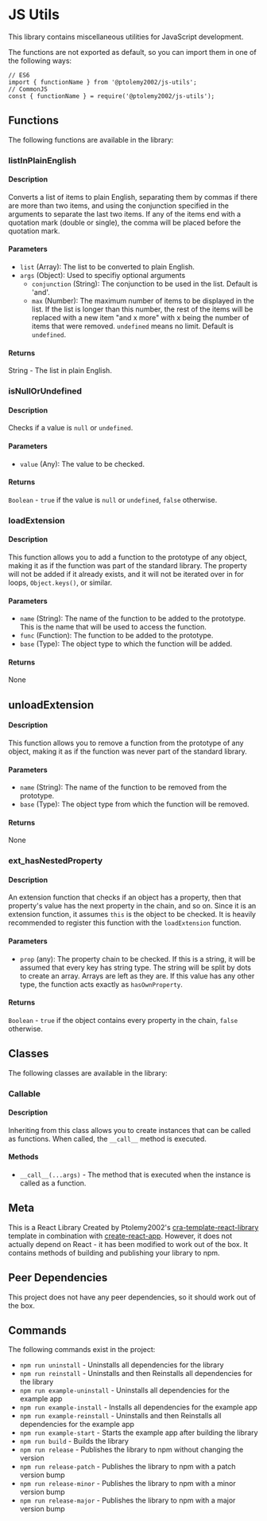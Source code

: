 # JS Utils
This library contains miscellaneous utilities for JavaScript development.

The functions are not exported as default, so you can import them in one of the following ways:
```
// ES6
import { functionName } from '@ptolemy2002/js-utils';
// CommonJS
const { functionName } = require('@ptolemy2002/js-utils');
```

## Functions
The following functions are available in the library:

### listInPlainEnglish
#### Description
Converts a list of items to plain English, separating them by commas if there are more than two items, and using the conjunction specified in the arguments to separate the last two items. If any of the items end with a quotation mark (double or single), the comma will be placed before the quotation mark.

#### Parameters
- `list` (Array): The list to be converted to plain English.
- `args` (Object): Used to specifiy optional arguments
    - `conjunction` (String): The conjunction to be used in the list. Default is 'and'.
    - `max` (Number): The maximum number of items to be displayed in the list. If the list is longer than this number, the rest of the items will be replaced with a new item "and x more" with x being the number of items that were removed. `undefined` means no limit. Default is `undefined`.

#### Returns
String - The list in plain English. 

### isNullOrUndefined
#### Description
Checks if a value is `null` or `undefined`.

#### Parameters
- `value` (Any): The value to be checked.

#### Returns
`Boolean` - `true` if the value is `null` or `undefined`, `false` otherwise.

### loadExtension
#### Description
This function allows you to add a function to the prototype of any object, making it as if the function was part of the standard library. The property will not be added if it already exists, and it will not be iterated over in for loops, `Object.keys()`, or similar.

#### Parameters
- `name` (String): The name of the function to be added to the prototype. This is the name that will be used to access the function.
- `func` (Function): The function to be added to the prototype.
- `base` (Type): The object type to which the function will be added.

#### Returns
None

## unloadExtension
#### Description
This function allows you to remove a function from the prototype of any object, making it as if the function was never part of the standard library.

#### Parameters
- `name` (String): The name of the function to be removed from the prototype.
- `base` (Type): The object type from which the function will be removed.

#### Returns
None

### ext_hasNestedProperty
#### Description
An extension function that checks if an object has a property, then that property's value has the next property in the chain, and so on. Since it is an extension function, it assumes `this` is the object to be checked. It is heavily recommended to register this function with the `loadExtension` function.

#### Parameters
- `prop` (any): The property chain to be checked. If this is a string, it will be assumed that every key has string type. The string will be split by dots to create an array. Arrays are left as they are. If this value has any other type, the function acts exactly as `hasOwnProperty`.

#### Returns
`Boolean` - `true` if the object contains every property in the chain, `false` otherwise.

## Classes
The following classes are available in the library:

### Callable
#### Description
Inheriting from this class allows you to create instances that can be called as functions. When called, the `__call__` method is executed.

#### Methods
- `__call__(...args)` - The method that is executed when the instance is called as a function.

## Meta
This is a React Library Created by Ptolemy2002's [cra-template-react-library](https://www.npmjs.com/package/@ptolemy2002/cra-template-react-library) template in combination with [create-react-app](https://www.npmjs.com/package/create-react-app). However, it does not actually depend on React - it has been modified to work out of the box. It contains methods of building and publishing your library to npm.

## Peer Dependencies
This project does not have any peer dependencies, so it should work out of the box.

## Commands
The following commands exist in the project:

- `npm run uninstall` - Uninstalls all dependencies for the library
- `npm run reinstall` - Uninstalls and then Reinstalls all dependencies for the library
- `npm run example-uninstall` - Uninstalls all dependencies for the example app
- `npm run example-install` - Installs all dependencies for the example app
- `npm run example-reinstall` - Uninstalls and then Reinstalls all dependencies for the example app
- `npm run example-start` - Starts the example app after building the library
- `npm run build` - Builds the library
- `npm run release` - Publishes the library to npm without changing the version
- `npm run release-patch` - Publishes the library to npm with a patch version bump
- `npm run release-minor` - Publishes the library to npm with a minor version bump
- `npm run release-major` - Publishes the library to npm with a major version bump